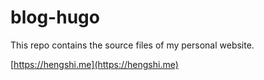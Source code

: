 # blog-hugo

This repo contains the source files of my personal website.

[https://hengshi.me](https://hengshi.me)

